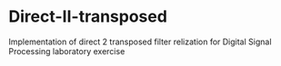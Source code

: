 # Direct-II-transposed
Implementation of direct 2 transposed filter relization for Digital Signal Processing laboratory exercise
